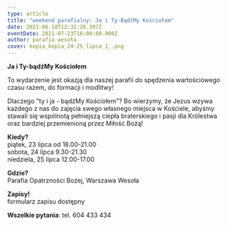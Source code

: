 ```yaml
---
type: article
title: "weekend parafialny: Ja i Ty-BądźMy Kościołem"
date: 2021-06-18T12:32:26.397Z
eventDate: 2021-07-23T16:00:00.000Z
author: parafia wesoła
cover: kopia_kopia_24-25_lipca_1_.png
---
```

**Ja i Ty-bądźMy Kościołem**

To wydarzenie jest okazją dla naszej parafii do spędzenia wartościowego czasu razem, do formacji i modlitwy!

Dlaczego "ty i ja - bądźMy Kościołem"? Bo wierzymy, że Jezus wzywa każdego z nas do zajęcia swego własnego miejsca w Kościele, abyśmy stawali się wspólnotą pełniejszą ciepła braterskiego i pasji dla Królestwa oraz bardziej przemienioną przez Miłość Bożą!

**Kiedy?**\
piątek, 23 lipca od 18.00-21.00\
sobota, 24 lipca 9.30-21.30\
niedziela, 25 lipca 12.00-17.00

**Gdzie?**\
Parafia Opatrzności Bożej, Warszawa Wesoła

**Zapisy!**\
formularz zapisu dostępny [](https://forms.gle/CVFvgnKsDbFPwG1x9)[](https://forms.gle/CVFvgnKsDbFPwG1x9)

**Wszelkie pytania**: tel. 604 433 434